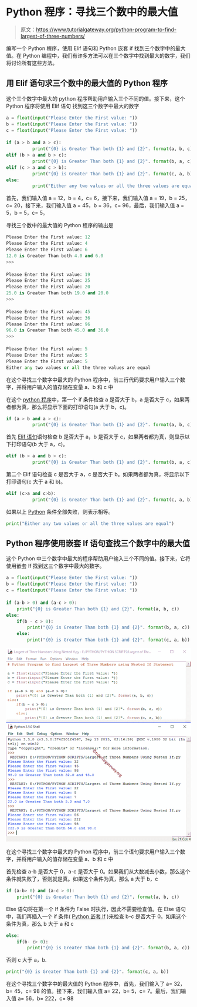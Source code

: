 # Python 程序：寻找三个数中的最大值

> 原文：<https://www.tutorialgateway.org/python-program-to-find-largest-of-three-numbers/>

编写一个 Python 程序，使用 Elif 语句和 Python 嵌套 if 找到三个数字中的最大值。在 Python 编程中，我们有许多方法可以在三个数字中找到最大的数字，我们将讨论所有这些方法。

## 用 Elif 语句求三个数中的最大值的 Python 程序

这个三个数字中最大的 python 程序帮助用户输入三个不同的值。接下来，这个 Python 程序将使用 Elif 语句 找到这三个数字中最大的数字

```py
a = float(input("Please Enter the First value: "))
b = float(input("Please Enter the First value: "))
c = float(input("Please Enter the First value: "))

if (a > b and a > c):
          print("{0} is Greater Than both {1} and {2}". format(a, b, c))
elif (b > a and b > c):
          print("{0} is Greater Than both {1} and {2}". format(b, a, c))
elif (c > a and c > b):
          print("{0} is Greater Than both {1} and {2}". format(c, a, b))
else:
          print("Either any two values or all the three values are equal")
```

首先，我们输入值 a = 12，b = 4，c= 6，接下来，我们输入值 a = 19，b = 25，c= 20，接下来，我们输入值 a = 45，b = 36，c= 96，最后，我们输入值 a = 5，b = 5，c= 5。

寻找三个数中的最大值的 Python 程序的输出是

```py
Please Enter the First value: 12
Please Enter the First value: 4
Please Enter the First value: 6
12.0 is Greater Than both 4.0 and 6.0
>>> 

Please Enter the First value: 19
Please Enter the First value: 25
Please Enter the First value: 20
25.0 is Greater Than both 19.0 and 20.0
>>> 

Please Enter the First value: 45
Please Enter the First value: 36
Please Enter the First value: 96
96.0 is Greater Than both 45.0 and 36.0
>>> 

Please Enter the First value: 5
Please Enter the First value: 5
Please Enter the First value: 5
Either any two values or all the three values are equal
```

在这个寻找三个数字中最大的 Python 程序中，前三行代码要求用户输入三个数字，并将用户输入的值存储在变量 a、b 和 c 中

在这个 [python 程序](https://www.tutorialgateway.org/python-programming-examples/)中，第一个 if 条件检查 a 是否大于 b，a 是否大于 c，如果两者都为真，那么将显示下面的打印语句(a 大于 b，c)。

```py
if (a > b and a > c):
          print("{0} is Greater Than both {1} and {2}". format(a, b, c))
```

首先 [Elif 语句](https://www.tutorialgateway.org/python-elif-statement/)语句检查 b 是否大于 a，b 是否大于 c，如果两者都为真，则显示以下打印语句(b 大于 a，c)。

```py
elif (b > a and b > c):
          print("{0} is Greater Than both {1} and {2}". format(b, a, c))
```

第二个 Elif 语句检查 c 是否大于 a，c 是否大于 b。如果两者都为真，将显示以下打印语句(c 大于 a 和 b)。

```py
elif (c>a and c>b):
          print("{0} is Greater Than both {1} and {2}". format(c, a, b))
```

如果以上 [Python](https://www.tutorialgateway.org/python-tutorial/) 条件全部失败，则表示相等。

```py
print("Either any two values or all the three values are equal")
```

## Python 程序使用嵌套 If 语句查找三个数字中的最大值

这个 Python 中三个数字中最大的程序帮助用户输入三个不同的值。接下来，它将使用嵌套 If 找到这三个数字中最大的数字。

```py
a = float(input("Please Enter the First value: "))
b = float(input("Please Enter the First value: "))
c = float(input("Please Enter the First value: "))

if (a-b > 0) and (a-c > 0):
    print("{0} is Greater Than both {1} and {2}". format(a, b, c))
else:
    if(b - c > 0):
        print("{0} is Greater Than both {1} and {2}". format(b, a, c))
    else:
        print("{0} is Greater Than both {1} and {2}". format(c, a, b))
```

![Python Program to Find Largest of Three numbers 2](img/d39559f99c8a761e3211bd58174a9d5b.png)

在这个寻找三个数字中最大的 Python 程序中，前三个语句要求用户输入三个数字，并将用户输入的值存储在变量 a、b 和 c 中

首先检查 a-b 是否大于 0，a-c 是否大于 0。如果我们从大数减去小数，那么这个条件就失败了，否则就是真。如果这个条件为真，那么 a 大于 b，c

```py
if (a-b> 0) and (a-c > 0):
    print("{0} is Greater Than both {1} and {2}". format(a, b, c))
```

Else 语句将在第一个 If 条件为 False 时执行，因此不需要检查值。在 Else 语句中，我们再插入一个 if 条件( [Python 嵌套 If](https://www.tutorialgateway.org/python-nested-if/) )来检查 b-c 是否大于 0。如果这个条件为真，那么 b 大于 a 和 c

```py
else:
    if(b- c> 0):
        print("{0} is Greater Than both {1} and {2}". format(b, a, c))
```

否则 c 大于 a，b.

```py
print("{0} is Greater Than both {1} and {2}". format(c, a, b))
```

在这个寻找三个数字中的最大值的 Python 程序中，首先，我们输入了 a= 32，b= 45，c= 98 的值。接下来，我们输入值 a= 22，b= 5，c= 7。最后，我们输入值 a= 56，b= 222，c= 98
